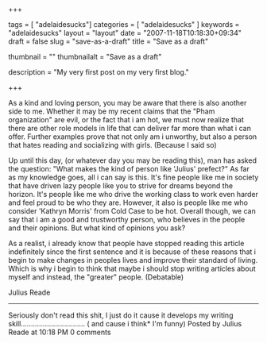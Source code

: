 
+++

tags = [ "adelaidesucks"]
categories = [ "adelaidesucks" ]
keywords = "adelaidesucks"
layout = "layout"
date = "2007-11-18T10:18:30+09:34"
draft = false
slug = "save-as-a-draft"
title = "Save as a draft"

thumbnail = ""
thumbnailalt = "Save as a draft"

description = "My very first post on my very first blog."

+++

As a kind and loving person, you may be aware that there is also another side to me. Whether it may be my recent claims that the "Pham organization" are evil, or the fact that i am hot, we must now realize that there are other role models in life that can deliver far more than what i can offer. Further examples prove that not only am i unworthy, but also a person that hates reading and socializing with girls. (Because I said so)

Up until this day, (or whatever day you may be reading this), man has asked the question: "What makes the kind of person like 'Julius' prefect?" As far as my knowledge goes, all i can say is this. It's fine people like me in society that have driven lazy people like you to strive for dreams beyond the horizon. It's people like me who drive the working class to work even harder and feel proud to be who they are. However, it also is people like me who consider 'Kathryn Morris' from Cold Case to be hot. Overall though, we can say that i am a good and trustworthy person, who believes in the people and their opinions. But what kind of opinions you ask?

As a realist, i already know that people have stopped reading this article indefinitely since the first sentence and it is because of these reasons that i begin to make changes in peoples lives and improve their standard of living. Which is why i begin to think that maybe i should stop writing articles about myself and instead, the "greater" people. (Debatable)

Julius Reade
__________________________________________________

Seriously don't read this shit, I just do it cause it develops my writing skill................................ ( and cause i think* I'm funny)
Posted by Julius Reade at 10:18 PM 0 comments